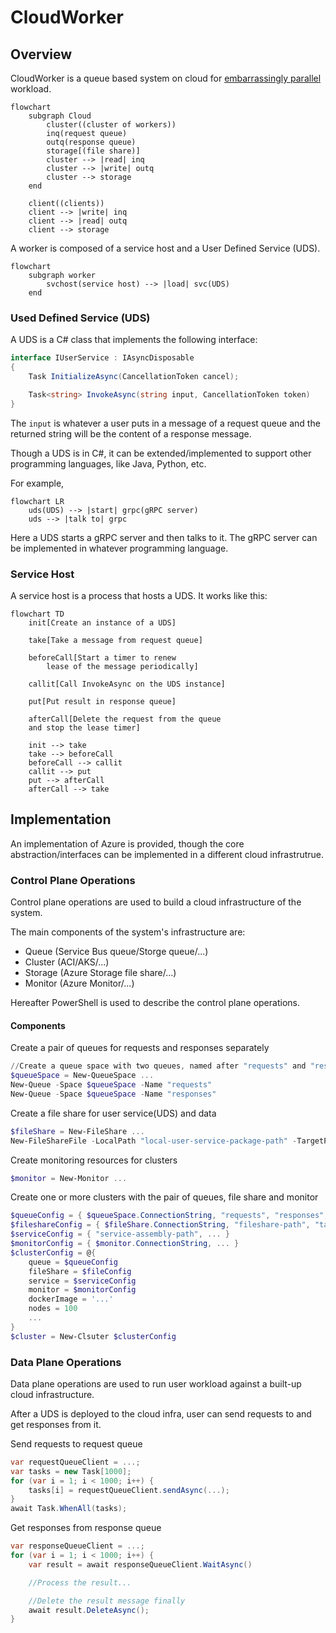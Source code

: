 # CloudWorker

## Overview

CloudWorker is a queue based system on cloud for [embarrassingly parallel](https://en.wikipedia.org/wiki/Embarrassingly_parallel) workload.

```mermaid
flowchart
    subgraph Cloud
        cluster((cluster of workers))
        inq(request queue)
        outq(response queue)
        storage[(file share)]
        cluster --> |read| inq
        cluster --> |write| outq
        cluster --> storage
    end

    client((clients))
    client --> |write| inq
    client --> |read| outq
    client --> storage
```

A worker is composed of a service host and a User Defined Service (UDS).

```mermaid
flowchart
    subgraph worker
        svchost(service host) --> |load| svc(UDS)
    end
```

### Used Defined Service (UDS)

A UDS is a C# class that implements the following interface:

```cs
interface IUserService : IAsyncDisposable
{
    Task InitializeAsync(CancellationToken cancel);

    Task<string> InvokeAsync(string input, CancellationToken token)
}
```

The `input` is whatever a user puts in a message of a request queue and the returned string will be the content of a response message.

Though a UDS is in C#, it can be extended/implemented to support other programming languages, like Java, Python, etc.

For example,

```mermaid
flowchart LR
    uds(UDS) --> |start| grpc(gRPC server)
    uds --> |talk to| grpc
```

Here a UDS starts a gRPC server and then talks to it. The gRPC server can be implemented in whatever programming language.

### Service Host

A service host is a process that hosts a UDS. It works like this:

```mermaid
flowchart TD
    init[Create an instance of a UDS]

    take[Take a message from request queue]

    beforeCall[Start a timer to renew
        lease of the message periodically]

    callit[Call InvokeAsync on the UDS instance]

    put[Put result in response queue]

    afterCall[Delete the request from the queue
    and stop the lease timer]

    init --> take
    take --> beforeCall
    beforeCall --> callit
    callit --> put
    put --> afterCall
    afterCall --> take
```

## Implementation

An implementation of Azure is provided, though the core abstraction/interfaces can be implemented in a different cloud infrastrutrue.

### Control Plane Operations

Control plane operations are used to build a cloud infrastructure of the system.

The main components of the system's infrastructure are:

* Queue (Service Bus queue/Storge queue/...)
* Cluster (ACI/AKS/...)
* Storage (Azure Storage file share/...)
* Monitor (Azure Monitor/...)

Hereafter PowerShell is used to describe the control plane operations.

#### Components

Create a pair of queues for requests and responses separately

```ps1
//Create a queue space with two queues, named after "requests" and "responses" separately.
$queueSpace = New-QueueSpace ...
New-Queue -Space $queueSpace -Name "requests"
New-Queue -Space $queueSpace -Name "responses"
```

Create a file share for user service(UDS) and data

```ps1
$fileShare = New-FileShare ...
New-FileShareFile -LocalPath "local-user-service-package-path" -TargetPath "fileshare-path"
```

Create monitoring resources for clusters

```ps1
$monitor = New-Monitor ...
```

Create one or more clusters with the pair of queues, file share and monitor

```ps1
$queueConfig = { $queueSpace.ConnectionString, "requests", "responses", ... }
$fileshareConfig = { $fileShare.ConnectionString, "fileshare-path", "target-mount-path", ... }
$serviceConfig = { "service-assembly-path", ... }
$monitorConfig = { $monitor.ConnectionString, ... }
$clusterConfig = @{
    queue = $queueConfig
    fileShare = $fileConfig
    service = $serviceConfig
    monitor = $monitorConfig
    dockerImage = '...'
    nodes = 100
    ...
}
$cluster = New-Clsuter $clusterConfig
```

### Data Plane Operations

Data plane operations are used to run user workload against a built-up cloud infrastructure.

After a UDS is deployed to the cloud infra, user can send requests to and get responses from it.

Send requests to request queue

```cs
var requestQueueClient = ...;
var tasks = new Task[1000];
for (var i = 1; i < 1000; i++) {
    tasks[i] = requestQueueClient.sendAsync(...);
}
await Task.WhenAll(tasks);
```

Get responses from response queue

```cs
var responseQueueClient = ...;
for (var i = 1; i < 1000; i++) {
    var result = await responseQueueClient.WaitAsync()

    //Process the result...

    //Delete the result message finally
    await result.DeleteAsync();
}
```

